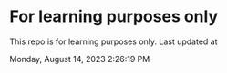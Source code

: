 # For learning purposes only
This repo is for learning purposes only.
Last updated at

Monday, August 14, 2023 2:26:19 PM

